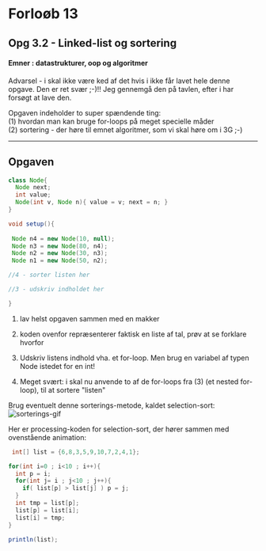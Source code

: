 # Forloøb 13
## Opg 3.2 - Linked-list og sortering

#### Emner : datastrukturer, oop og algoritmer

Advarsel - i skal ikke være ked af det hvis i ikke får lavet hele denne opgave. Den er ret svær ;-)!! 
Jeg gennemgå den på tavlen, efter i har forsøgt at lave den.  

Opgaven indeholder to super spændende ting:    
(1) hvordan man kan bruge for-loops på meget specielle måder    
(2) sortering - der høre til emnet algoritmer, som vi skal høre om i 3G ;-)

------------------------------------------------------------------------------

## Opgaven

```java
class Node{
  Node next;
  int value;
  Node(int v, Node n){ value = v; next = n; }
}

void setup(){  
  
 Node n4 = new Node(10, null);
 Node n3 = new Node(80, n4);
 Node n2 = new Node(30, n3);
 Node n1 = new Node(50, n2);

//4 - sorter listen her

//3 - udskriv indholdet her

}
```

1. lav helst opgaven sammen med en makker

2. koden ovenfor repræsenterer faktisk en liste af tal, prøv at se forklare hvorfor

3. Udskriv listens indhold vha. et for-loop. Men brug en variabel af typen Node istedet for en int!

4. Meget svært: i skal nu anvende to af de for-loops fra (3) (et nested for-loop), til at sortere "listen"

Brug eventuelt denne sorterings-metode, kaldet selection-sort:
![sorterings-gif](https://miro.medium.com/v2/resize:fit:720/format:webp/1*5WXRN62ddiM_Gcf4GDdCZg.gif)

Her er processing-koden for selection-sort, der hører sammen med ovenstående animation:
```java
 int[] list = {6,8,3,5,9,10,7,2,4,1};

for(int i=0 ; i<10 ; i++){
  int p = i;
  for(int j= i ; j<10 ; j++){
    if( list[p] > list[j] ) p = j;
  }
  int tmp = list[p];
  list[p] = list[i];
  list[i] = tmp;
}

println(list);
```